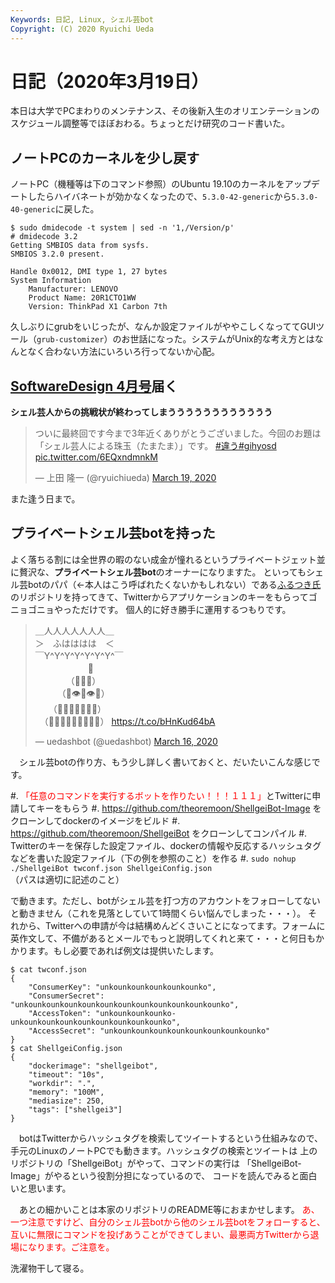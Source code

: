 ```yaml
---
Keywords: 日記, Linux, シェル芸bot
Copyright: (C) 2020 Ryuichi Ueda
---
```


# 日記（2020年3月19日）

本日は大学でPCまわりのメンテナンス、その後新入生のオリエンテーションのスケジュール調整等でほぼおわる。ちょっとだけ研究のコード書いた。


## ノートPCのカーネルを少し戻す

ノートPC（機種等は下のコマンド参照）のUbuntu 19.10のカーネルをアップデートしたらハイバネートが効かなくなったので、`5.3.0-42-generic`から`5.3.0-40-generic`に戻した。


```
$ sudo dmidecode -t system | sed -n '1,/Version/p'
# dmidecode 3.2
Getting SMBIOS data from sysfs.
SMBIOS 3.2.0 present.

Handle 0x0012, DMI type 1, 27 bytes
System Information
	Manufacturer: LENOVO
	Product Name: 20R1CTO1WW
	Version: ThinkPad X1 Carbon 7th
```

久しぶりにgrubをいじったが、なんか設定ファイルがややこしくなっててGUIツール（`grub-customizer`）のお世話になった。システムがUnix的な考え方とはなんとなく合わない方法にいろいろ行ってないか心配。

## [SoftwareDesign 4月号](https://amzn.to/33zA0BV)届く

**シェル芸人からの挑戦状が終わってしまうううううううううううう**

<blockquote class="twitter-tweet" data-partner="tweetdeck"><p lang="ja" dir="ltr">ついに最終回です今まで3年近くありがとうございました。今回のお題は「シェル芸人による珠玉（たまたま）」です。  <a href="https://twitter.com/hashtag/%E9%81%95%E3%81%86?src=hash&amp;ref_src=twsrc%5Etfw">#違う</a><a href="https://twitter.com/hashtag/gihyosd?src=hash&amp;ref_src=twsrc%5Etfw">#gihyosd</a> <a href="https://t.co/6EQxndmnkM">pic.twitter.com/6EQxndmnkM</a></p>&mdash; 上田 隆一 (@ryuichiueda) <a href="https://twitter.com/ryuichiueda/status/1240618536780750849?ref_src=twsrc%5Etfw">March 19, 2020</a></blockquote>
<script async src="https://platform.twitter.com/widgets.js" charset="utf-8"></script>


また逢う日まで。


## プライベートシェル芸botを持った

よく落ちる割には全世界の暇のない成金が憧れるというプライベートジェット並に贅沢な、**プライベートシェル芸bot**のオーナーになりますた。
といってもシェル芸botのパパ（←本人はこう呼ばれたくないかもしれない）である[ふるつき氏](https://twitter.com/theoremoon)のリポジトリを持ってきて、Twitterからアプリケーションのキーをもらってゴニョゴニョやっただけです。
個人的に好き勝手に運用するつもりです。

<blockquote class="twitter-tweet"><p lang="ja" dir="ltr">＿人人人人人人人＿<br>＞　ふはははは　＜<br>￣Y^Y^Y^Y^Y^Y^Y^￣<br>　　　　　　👑<br>　　　　（💩💩💩）<br>　　　（💩👁💩👁💩）<br>　　（💩💩💩👃💩💩💩）<br>　（💩💩💩💩👄💩💩💩💩） <a href="https://t.co/bHnKud64bA">https://t.co/bHnKud64bA</a></p>&mdash; uedashbot (@uedashbot) <a href="https://twitter.com/uedashbot/status/1239662466197381121?ref_src=twsrc%5Etfw">March 16, 2020</a></blockquote> <script async src="https://platform.twitter.com/widgets.js" charset="utf-8"></script>


　シェル芸botの作り方、もう少し詳しく書いておくと、だいたいこんな感じです。

#. <span style="color:red">「任意のコマンドを実行するボットを作りたい！！！１１１」</span>とTwitterに申請してキーをもらう
#. https://github.com/theoremoon/ShellgeiBot-Image をクローンしてdockerのイメージをビルド
#. https://github.com/theoremoon/ShellgeiBot をクローンしてコンパイル
#. Twitterのキーを保存した設定ファイル、dockerの情報や反応するハッシュタグなどを書いた設定ファイル（下の例を参照のこと）を作る
#. `sudo nohup ./ShellgeiBot twconf.json ShellgeiConfig.json` （パスは適切に記述のこと）

で動きます。ただし、botがシェル芸を打つ方のアカウントをフォローしてないと動きません（これを見落としていて1時間くらい悩んでしまった・・・）。
それから、Twitterへの申請が今は結構めんどくさいことになってます。フォームに英作文して、不備があるとメールでもっと説明してくれと来て・・・と何日もかかります。もし必要であれば例文は提供いたします。

```
$ cat twconf.json
{
	"ConsumerKey": "unkounkounkounkounkounko",
	"ConsumerSecret": "unkounkounkounkounkounkounkounkounkounkounkounko",
	"AccessToken": "unkounkounkounko-unkounkounkounkounkounkounkounkounko",
	"AccessSecret": "unkounkounkounkounkounkounkounkounko"
}
$ cat ShellgeiConfig.json
{
	"dockerimage": "shellgeibot",
	"timeout": "10s",
	"workdir": ".",
	"memory": "100M",
	"mediasize": 250,
	"tags": ["shellgei3"]
}

```

　botはTwitterからハッシュタグを検索してツイートするという仕組みなので、
手元のLinuxのノートPCでも動きます。ハッシュタグの検索とツイートは
上のリポジトリの「ShellgeiBot」がやって、コマンドの実行は
「ShellgeiBot-Image」がやるという役割分担になっているので、
コードを読んでみると面白いと思います。

　あとの細かいことは本家のリポジトリのREADME等におまかせします。
<span style="color:red">あ、一つ注意ですけど、自分のシェル芸botから他のシェル芸botをフォローすると、
互いに無限にコマンドを投げあうことができてしまい、最悪両方Twitterから退場になります。ご注意を。</span>


洗濯物干して寝る。

